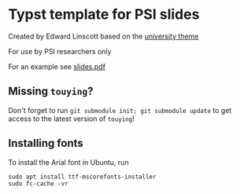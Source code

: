 # Typst template for PSI slides

Created by Edward Linscott based on the [university theme](https://touying-typ.github.io/touying/docs/themes/university)

For use by PSI researchers only

For an example see [slides.pdf](./slides.pdf)

## Missing `touying`?

Don't forget to run `git submodule init; git submodule update` to get access to the latest version of `touying`!

## Installing fonts

To install the Arial font in Ubuntu, run

```
sudo apt install ttf-mscorefonts-installer
sudo fc-cache -vr
```
